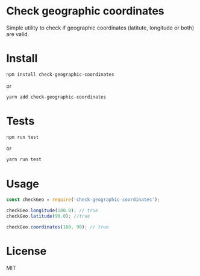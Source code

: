 # Check geographic coordinates
Simple utility to check if geographic coordinates (latitute, longitude or both) are valid.

# Install

```bash
npm install check-geographic-coordinates
```
or

```bash
yarn add check-geographic-coordinates
```

# Tests

```bash
npm run test
```

or

```bash
yarn run test
```

# Usage

```js
const checkGeo = require('check-geographic-coordinates');

checkGeo.longitude(180.0); // true
checkGeo.latitude(90.0); //true

checkGeo.coordinates(180, 90); // true
```
# License

MIT